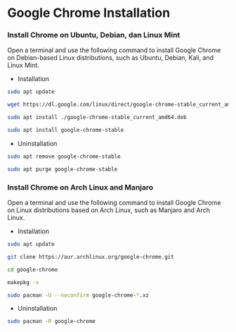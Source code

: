 # Google Chrome Installation

### Install Chrome on Ubuntu, Debian, dan Linux Mint
Open a terminal and use the following command to install Google Chrome on Debian-based Linux distributions, such as Ubuntu, Debian, Kali, and Linux Mint.

- Installation
```bash
sudo apt update
```
```bash
wget https://dl.google.com/linux/direct/google-chrome-stable_current_amd64.deb
```
```bash
sudo apt install ./google-chrome-stable_current_amd64.deb
```
```bash
sudo apt install google-chrome-stable
```

- Uninstallation
```bash
sudo apt remove google-chrome-stable
```
```bash
sudo apt purge google-chrome-stable
```

### Install Chrome on Arch Linux and Manjaro
Open a terminal and use the following command to install Google Chrome on Linux distributions based on Arch Linux, such as Manjaro and Arch Linux.

- Installation
```bash
sudo apt update
```
```bash
git clone https://aur.archlinux.org/google-chrome.git
```
```bash
cd google-chrome
```
```bash
makepkg -s
```
```bash
sudo pacman -U --noconfirm google-chrome-*.xz
```

- Uninstallation
```bash
sudo pacman -R google-chrome
```